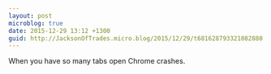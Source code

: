 ```yaml
---
layout: post
microblog: true
date: 2015-12-29 13:12 +1300
guid: http://JacksonOfTrades.micro.blog/2015/12/29/t681628793321082880.html
---
```

When you have so many tabs open  Chrome crashes.
